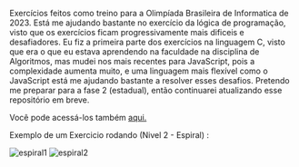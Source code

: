 Exercícios feitos como treino para a Olimpíada Brasileira de Informatica de 2023. Está me ajudando bastante no exercício da lógica de programação, visto que os exercícios ficam progressivamente mais dificeis e desafiadores.
Eu fiz a primeira parte dos exercícios na linguagem C, visto que era o que eu estava aprendendo na faculdade na disciplina de Algoritmos, mas mudei nos mais recentes para JavaScript, pois a complexidade aumenta muito, e uma linguagem mais flexível como o JavaScript está me ajudando bastante a resolver esses desafios.
Pretendo me preparar para a fase 2 (estadual), então continuarei atualizando esse repositório em breve.

Você pode acessá-los também <a href="https://www.spoj.com/TCP22/problems/nivel1/">aqui.</a>

Exemplo de um Exercicio rodando (Nivel 2 - Espiral) :

![espiral1](https://github.com/RuanEmanuell/Treino-OBI-2023/assets/113607857/dd9a4e47-a145-4ecb-8ece-3c93c2541bde)
![espiral2](https://github.com/RuanEmanuell/Treino-OBI-2023/assets/113607857/de8efbf0-8059-4af1-9afb-8cb167d477b3)
